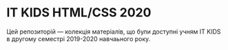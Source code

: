 # IT KIDS HTML/CSS 2020
Цей репозиторій — колекція матеріалів, що були доступні учням IT KIDS в другому семестрі 2019-2020 навчаьного року.